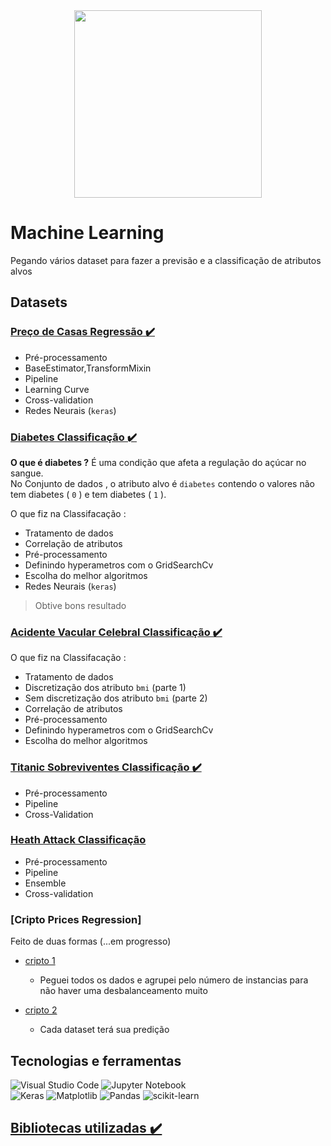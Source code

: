 <div align=center>
    <img src="https://images.pexels.com/photos/4578660/pexels-photo-4578660.jpeg?auto=compress&cs=tinysrgb&w=1260&h=750&dpr=1" height=300 />
</div>


# Machine Learning 
Pegando vários dataset para fazer a previsão e a classificação de atributos alvos 

## Datasets

### [Preço de Casas Regressão ✔️](HousePricePred-Reg.ipynb)
* Pré-processamento 
* BaseEstimator,TransformMixin
* Pipeline
* Learning Curve
* Cross-validation
* Redes Neurais (`keras`)


### [Diabetes Classificação ✔️](DiabetesPred-Clas.ipynb)

__O que é diabetes ?__ É uma condição que afeta a regulação do açúcar no sangue. \
No Conjunto de dados , o atributo alvo é `diabetes` contendo o valores não tem diabetes ( `0` ) e  tem diabetes ( `1` ).

O que fiz na Classifacação :
* Tratamento de dados
* Correlação de atributos
* Pré-processamento 
* Definindo hyperametros com o GridSearchCv
* Escolha do melhor algoritmos
* Redes Neurais (`keras`)
> Obtive bons resultado



### [Acidente Vacular Celebral Classificação ✔️](StrokePred-Clas.ipynb)
O que fiz na Classifacação :
* Tratamento de dados
* Discretização dos atributo `bmi`     (parte 1)
* Sem discretização dos atributo `bmi` (parte 2)
* Correlação de atributos
* Pré-processamento 
* Definindo hyperametros com o GridSearchCv
* Escolha do melhor algoritmos


### [Titanic Sobreviventes Classificação ✔️](TitanicPred-Clas.ipynb)
* Pré-processamento
* Pipeline
* Cross-Validation 

### [Heath Attack Classificação](HousePricePred-Reg.ipynb)
* Pré-processamento
* Pipeline
* Ensemble
* Cross-validation

### [Cripto Prices Regression]
Feito de duas formas (...em progresso)
* [cripto 1](src/CryptoPrices1.ipynb)
    * Peguei todos os dados e agrupei pelo número de instancias para não haver uma desbalanceamento muito 

* [cripto 2](src/CryptoPrices2.ipynb) 
    * Cada dataset terá sua predição


## Tecnologias e ferramentas
![Visual Studio Code](https://img.shields.io/badge/Visual%20Studio%20Code-0078d7.svg?style=for-the-badge&logo=visual-studio-code&logoColor=white)
![Jupyter Notebook](https://img.shields.io/badge/jupyter-%23FA0F00.svg?style=for-the-badge&logo=jupyter&logoColor=white)\
![Keras](https://img.shields.io/badge/Keras-%23D00000.svg?style=for-the-badge&logo=Keras&logoColor=white)
![Matplotlib](https://img.shields.io/badge/Matplotlib-%23ffffff.svg?style=for-the-badge&logo=Matplotlib&logoColor=black)
![Pandas](https://img.shields.io/badge/pandas-%23150458.svg?style=for-the-badge&logo=pandas&logoColor=white)
![scikit-learn](https://img.shields.io/badge/scikit--learn-%23F7931E.svg?style=for-the-badge&logo=scikit-learn&logoColor=white)



## [Bibliotecas utilizadas ✔️](libs/requeriments.txt)




